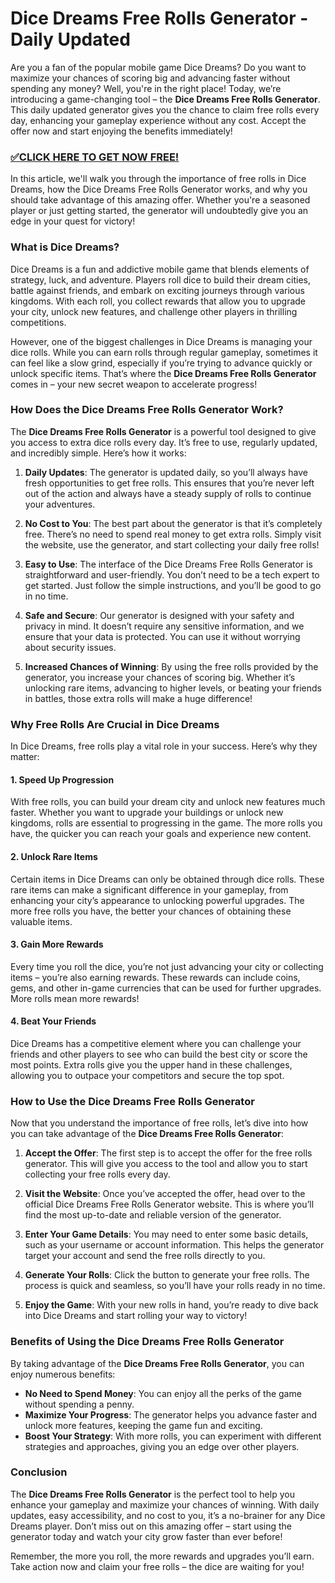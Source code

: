 # Dice Dreams Free Rolls Generator - Daily Updated

Are you a fan of the popular mobile game Dice Dreams? Do you want to maximize your chances of scoring big and advancing faster without spending any money? Well, you're in the right place! Today, we’re introducing a game-changing tool – the **Dice Dreams Free Rolls Generator**. This daily updated generator gives you the chance to claim free rolls every day, enhancing your gameplay experience without any cost. Accept the offer now and start enjoying the benefits immediately!

### [✅CLICK HERE TO GET NOW FREE!](https://freeforyou.xyz/dice/dreams/)

In this article, we'll walk you through the importance of free rolls in Dice Dreams, how the Dice Dreams Free Rolls Generator works, and why you should take advantage of this amazing offer. Whether you're a seasoned player or just getting started, the generator will undoubtedly give you an edge in your quest for victory!

### What is Dice Dreams?

Dice Dreams is a fun and addictive mobile game that blends elements of strategy, luck, and adventure. Players roll dice to build their dream cities, battle against friends, and embark on exciting journeys through various kingdoms. With each roll, you collect rewards that allow you to upgrade your city, unlock new features, and challenge other players in thrilling competitions.

However, one of the biggest challenges in Dice Dreams is managing your dice rolls. While you can earn rolls through regular gameplay, sometimes it can feel like a slow grind, especially if you’re trying to advance quickly or unlock specific items. That’s where the **Dice Dreams Free Rolls Generator** comes in – your new secret weapon to accelerate progress!

### How Does the Dice Dreams Free Rolls Generator Work?

The **Dice Dreams Free Rolls Generator** is a powerful tool designed to give you access to extra dice rolls every day. It’s free to use, regularly updated, and incredibly simple. Here’s how it works:

1. **Daily Updates**: The generator is updated daily, so you’ll always have fresh opportunities to get free rolls. This ensures that you’re never left out of the action and always have a steady supply of rolls to continue your adventures.

2. **No Cost to You**: The best part about the generator is that it’s completely free. There’s no need to spend real money to get extra rolls. Simply visit the website, use the generator, and start collecting your daily free rolls!

3. **Easy to Use**: The interface of the Dice Dreams Free Rolls Generator is straightforward and user-friendly. You don’t need to be a tech expert to get started. Just follow the simple instructions, and you’ll be good to go in no time.

4. **Safe and Secure**: Our generator is designed with your safety and privacy in mind. It doesn’t require any sensitive information, and we ensure that your data is protected. You can use it without worrying about security issues.

5. **Increased Chances of Winning**: By using the free rolls provided by the generator, you increase your chances of scoring big. Whether it’s unlocking rare items, advancing to higher levels, or beating your friends in battles, those extra rolls will make a huge difference!

### Why Free Rolls Are Crucial in Dice Dreams

In Dice Dreams, free rolls play a vital role in your success. Here’s why they matter:

#### 1. **Speed Up Progression**
With free rolls, you can build your dream city and unlock new features much faster. Whether you want to upgrade your buildings or unlock new kingdoms, rolls are essential to progressing in the game. The more rolls you have, the quicker you can reach your goals and experience new content.

#### 2. **Unlock Rare Items**
Certain items in Dice Dreams can only be obtained through dice rolls. These rare items can make a significant difference in your gameplay, from enhancing your city’s appearance to unlocking powerful upgrades. The more free rolls you have, the better your chances of obtaining these valuable items.

#### 3. **Gain More Rewards**
Every time you roll the dice, you’re not just advancing your city or collecting items – you’re also earning rewards. These rewards can include coins, gems, and other in-game currencies that can be used for further upgrades. More rolls mean more rewards!

#### 4. **Beat Your Friends**
Dice Dreams has a competitive element where you can challenge your friends and other players to see who can build the best city or score the most points. Extra rolls give you the upper hand in these challenges, allowing you to outpace your competitors and secure the top spot.

### How to Use the Dice Dreams Free Rolls Generator

Now that you understand the importance of free rolls, let’s dive into how you can take advantage of the **Dice Dreams Free Rolls Generator**:

1. **Accept the Offer**: The first step is to accept the offer for the free rolls generator. This will give you access to the tool and allow you to start collecting your free rolls every day.

2. **Visit the Website**: Once you’ve accepted the offer, head over to the official Dice Dreams Free Rolls Generator website. This is where you’ll find the most up-to-date and reliable version of the generator.

3. **Enter Your Game Details**: You may need to enter some basic details, such as your username or account information. This helps the generator target your account and send the free rolls directly to you.

4. **Generate Your Rolls**: Click the button to generate your free rolls. The process is quick and seamless, so you’ll have your rolls ready in no time.

5. **Enjoy the Game**: With your new rolls in hand, you’re ready to dive back into Dice Dreams and start rolling your way to victory!

### Benefits of Using the Dice Dreams Free Rolls Generator

By taking advantage of the **Dice Dreams Free Rolls Generator**, you can enjoy numerous benefits:

- **No Need to Spend Money**: You can enjoy all the perks of the game without spending a penny.
- **Maximize Your Progress**: The generator helps you advance faster and unlock more features, keeping the game fun and exciting.
- **Boost Your Strategy**: With more rolls, you can experiment with different strategies and approaches, giving you an edge over other players.

### Conclusion

The **Dice Dreams Free Rolls Generator** is the perfect tool to help you enhance your gameplay and maximize your chances of winning. With daily updates, easy accessibility, and no cost to you, it’s a no-brainer for any Dice Dreams player. Don’t miss out on this amazing offer – start using the generator today and watch your city grow faster than ever before!

Remember, the more you roll, the more rewards and upgrades you’ll earn. Take action now and claim your free rolls – the dice are waiting for you!

